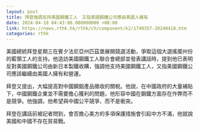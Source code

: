 ```yaml
---
layout: post
title: 拜登強調支持美國鋼鐵工人　又指美國鋼鐵公司應由美國人擁有
date: 2024-04-18 04:43:08.000000000 +08:00
link: https://news.rthk.hk/rthk/ch/component/k2/1749357-20240418.htm
categories: rthk
---
```


美國總統拜登星期三在賓夕法尼亞州匹茲堡展開競選活動，爭取這個大選搖擺州份的藍領工人的支持。他造訪美國鋼鐵工人聯合會總部並發表講話時，提到他已表明反對美國鋼鐵公司由新日本製鐵收購，強調他支持美國鋼鐵工人，又指美國鋼鐵公司應該繼續由美國人擁有和營運。

拜登又提出，大幅提高對中國鋼鋁產品徵收的關稅。他說，在中國政府的大量補貼下，中國鋼鐵企業並不需要擔心獲利的問題，他形容中國在鋼鐵方面存在作弊而不是競爭。他強調，他希望與中國公平競爭，而不是衝突。

拜登在講話前被記者問到，會否擔心美方的多項保護措施會引起中方不滿，他就說美國和中國不存在貿易戰。

